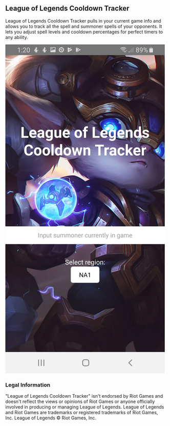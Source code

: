 ## League of Legends Cooldown Tracker

League of Legends Cooldown Tracker pulls in your current game info and allows you to track all the spell and summoner spells of your opponents. It lets you adjust spell levels and cooldown percentages for perfect timers to any ability.

![Image](Screenshot_20190514-132029_lolcooldown.jpg)

### Legal Information

"League of Legends Cooldown Tracker" isn't endorsed by Riot Games and doesn't reflect the views or opinions of Riot Games or anyone officially involved in producing or managing League of Legends. League of Legends and Riot Games are trademarks or registered trademarks of Riot Games, Inc. League of Legends © Riot Games, Inc.


